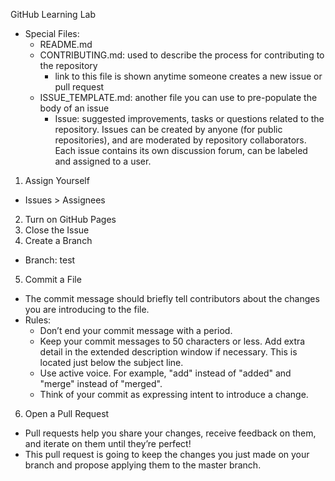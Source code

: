 GitHub Learning Lab
- Special Files:
  - README.md
  - CONTRIBUTING.md: used to describe the process for contributing to the repository
    - link to this file is shown anytime someone creates a new issue or pull request
  - ISSUE_TEMPLATE.md: another file you can use to pre-populate the body of an issue
    - Issue: suggested improvements, tasks or questions related to the repository. Issues can be created by anyone (for public repositories), and are moderated by repository collaborators. Each issue contains its own discussion forum, can be labeled and assigned to a user.
1. Assign Yourself
- Issues > Assignees
2. Turn on GitHub Pages
3. Close the Issue
4. Create a Branch
- Branch: test
5. Commit a File
- The commit message should briefly tell contributors about the changes you are introducing to the file.
- Rules:
  - Don’t end your commit message with a period.
  - Keep your commit messages to 50 characters or less. Add extra detail in the extended description window if necessary. This is located just below the subject line.
  - Use active voice. For example, "add" instead of "added" and "merge" instead of "merged".
  - Think of your commit as expressing intent to introduce a change.
6. Open a Pull Request
- Pull requests help you share your changes, receive feedback on them, and iterate on them until they’re perfect!
- This pull request is going to keep the changes you just made on your branch and propose applying them to the master branch.
